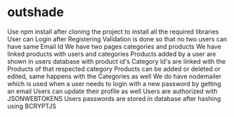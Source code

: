 # outshade
Use npm install after cloning the project to install all the required libraries
User can Login after Registering
Validation is done so that no two users can have same Email Id
We have two pages categories and products
We have linked products with users and categories
Products added by a user are shown in users database with product id's
Category Id's are linked with the Products of that respected category
Products can be added or deleted or edited, same happens with the Categories as well
We do have nodemailer which is used when a user needs to login with a new password by getting an email
Users can update their profile as well
Users are authorized with JSONWEBTOKENS
Users passwords are stored in database after hashing using BCRYPTJS
